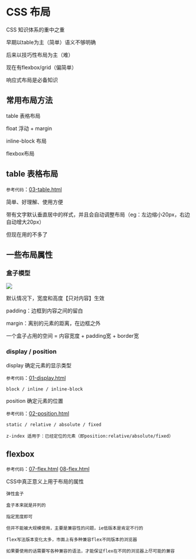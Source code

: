 # CSS 布局

CSS 知识体系的重中之重

早期以table为主（简单）语义不够明确

后来以技巧性布局为主（难）

现在有flexbox/grid（偏简单）

响应式布局是必备知识

## 常用布局方法

table 表格布局

float 浮动 + margin

inline-block 布局

flexbox布局

## table 表格布局

`参考代码`：[03-table.html](https://github.com/ScarlettKK/Learn-About-CSS-/blob/master/CSS%20layout/03-table.html)

简单、好理解、使用方便

带有文字默认垂直居中的样式，并且会自动调整布局（eg：左边缩小20px，右边自动增大20px）

但现在用的不多了

## 一些布局属性

### 盒子模型

<img src="https://img2018.cnblogs.com/blog/1147701/201904/1147701-20190411214956586-94148047.png">

默认情况下，宽度和高度【只对内容】生效

padding：边框到内容之间的留白

margin：离别的元素的距离，在边框之外

一个盒子占用的空间 = 内容宽度 + padding宽 + border宽

### display / position

display 确定元素的显示类型

`参考代码`：[01-display.html](https://github.com/ScarlettKK/Learn-About-CSS-/blob/master/CSS%20layout/01-display.html)

	block / inline / inline-block

position 确定元素的位置

`参考代码`：[02-position.html](https://github.com/ScarlettKK/Learn-About-CSS-/blob/master/CSS%20layout/02-position.html)

	static / relative / absolute / fixed

	z-index 适用于：已经定位的元素（即position:relative/absolute/fixed）

## flexbox

`参考代码`：[07-flex.html](https://github.com/ScarlettKK/Learn-About-CSS-/blob/master/CSS%20layout/08-flex.html) [08-flex.html](https://github.com/ScarlettKK/Learn-About-CSS-/blob/master/CSS%20layout/08-flex.html)

CSS中真正意义上用于布局的属性

	弹性盒子

	盒子本来就是并列的

	指定宽度即可

	但并不能被大规模使用，主要是兼容性的问题，ie低版本是肯定不行的

	flex写法版本变化太多，市面上有多种兼容flex不同版本的浏览器

	如果要使用的话需要写各种兼容的语法，才能保证flex在不同的浏览器上尽可能的兼容

